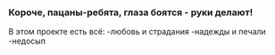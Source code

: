 
### Короче, пацаны-ребята, глаза боятся - руки делают!

В этом проекте есть всё:
-любовь и страдания
-надежды и печали
-недосып